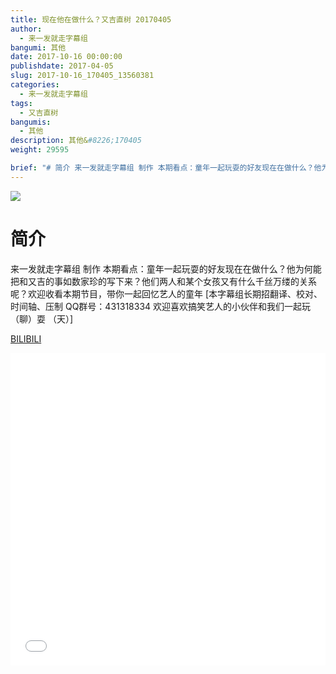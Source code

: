 ```yaml
---
title: 现在他在做什么？又吉直树 20170405
author: 
  - 来一发就走字幕组
bangumi: 其他
date: 2017-10-16 00:00:00
publishdate: 2017-04-05
slug: 2017-10-16_170405_13560381
categories: 
  - 来一发就走字幕组
tags: 
  - 又吉直树
bangumis: 
  - 其他
description: 其他&#8226;170405
weight: 29595

brief: "# 简介 来一发就走字幕组 制作 本期看点：童年一起玩耍的好友现在在做什么？他为何能把和又吉的事如数家珍的写下来？他们两人和某个女孩又有什么千丝万缕的关系呢？欢迎收看本期节目，带你一起回忆艺人的童年"
---
```


![](https://i.imgur.com/xsl7ZUZ.jpg)

# 简介  
来一发就走字幕组 制作
本期看点：童年一起玩耍的好友现在在做什么？他为何能把和又吉的事如数家珍的写下来？他们两人和某个女孩又有什么千丝万缕的关系呢？欢迎收看本期节目，带你一起回忆艺人的童年 [本字幕组长期招翻译、校对、时间轴、压制   QQ群号：431318334 欢迎喜欢搞笑艺人的小伙伴和我们一起玩（聊）耍 （天）]

  [BILIBILI](https://www.bilibili.com/video/av13560381/)


<div class="vcontainer">  <iframe class='video' src="//www.bilibili.com/blackboard/player.html?aid=13560381" width="100%" height="500" frameborder="0" allowfullscreen="allowfullscreen"></iframe></div>
